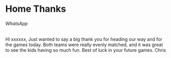 # Home Thanks
###### WhatsApp
Hi xxxxxx,
Just wanted to say a big thank you for heading our way and for the games today. Both teams were really evenly matched, and it was great to see the kids having so much fun. Best of luck in your future games.
Chris
